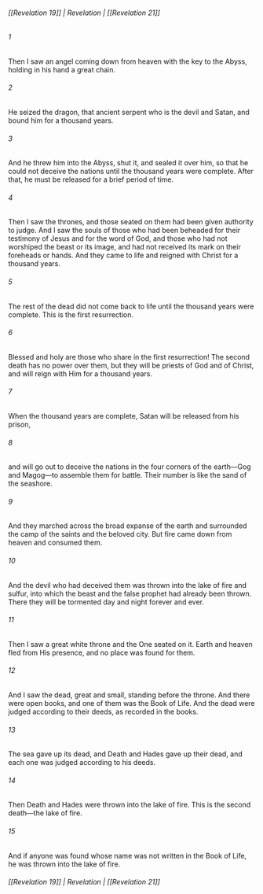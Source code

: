 ###### [[Revelation 19]] | Revelation | [[Revelation 21]]

###### 1
Then I saw an angel coming down from heaven with the key to the Abyss, holding in his hand a great chain.
###### 2
He seized the dragon, that ancient serpent who is the devil and Satan, and bound him for a thousand years.
###### 3
And he threw him into the Abyss, shut it, and sealed it over him, so that he could not deceive the nations until the thousand years were complete. After that, he must be released for a brief period of time.
###### 4
Then I saw the thrones, and those seated on them had been given authority to judge. And I saw the souls of those who had been beheaded for their testimony of Jesus and for the word of God, and those who had not worshiped the beast or its image, and had not received its mark on their foreheads or hands. And they came to life and reigned with Christ for a thousand years.
###### 5
The rest of the dead did not come back to life until the thousand years were complete. This is the first resurrection.
###### 6
Blessed and holy are those who share in the first resurrection! The second death has no power over them, but they will be priests of God and of Christ, and will reign with Him for a thousand years.
###### 7
When the thousand years are complete, Satan will be released from his prison,
###### 8
and will go out to deceive the nations in the four corners of the earth—Gog and Magog—to assemble them for battle. Their number is like the sand of the seashore.
###### 9
And they marched across the broad expanse of the earth and surrounded the camp of the saints and the beloved city. But fire came down from heaven and consumed them.
###### 10
And the devil who had deceived them was thrown into the lake of fire and sulfur, into which the beast and the false prophet had already been thrown. There they will be tormented day and night forever and ever.
###### 11
Then I saw a great white throne and the One seated on it. Earth and heaven fled from His presence, and no place was found for them.
###### 12
And I saw the dead, great and small, standing before the throne. And there were open books, and one of them was the Book of Life. And the dead were judged according to their deeds, as recorded in the books.
###### 13
The sea gave up its dead, and Death and Hades gave up their dead, and each one was judged according to his deeds.
###### 14
Then Death and Hades were thrown into the lake of fire. This is the second death—the lake of fire.
###### 15
And if anyone was found whose name was not written in the Book of Life, he was thrown into the lake of fire.

###### [[Revelation 19]] | Revelation | [[Revelation 21]]
